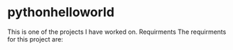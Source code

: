 # pythonhelloworld
This is one of the projects I have worked on.
Requirments
The requirments for this project are:
